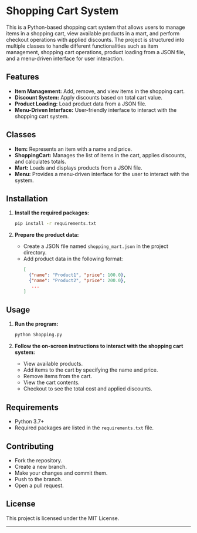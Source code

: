 # Shopping Cart System

This is a Python-based shopping cart system that allows users to manage items in a shopping cart, view available
products in a mart, and perform checkout operations with applied discounts. The project is structured into multiple
classes to handle different functionalities such as item management, shopping cart operations, product loading from a
JSON file, and a menu-driven interface for user interaction.

## Features

- **Item Management:** Add, remove, and view items in the shopping cart.
- **Discount System:** Apply discounts based on total cart value.
- **Product Loading:** Load product data from a JSON file.
- **Menu-Driven Interface:** User-friendly interface to interact with the shopping cart system.

## Classes

- **Item:** Represents an item with a name and price.
- **ShoppingCart:** Manages the list of items in the cart, applies discounts, and calculates totals.
- **Mart:** Loads and displays products from a JSON file.
- **Menu:** Provides a menu-driven interface for the user to interact with the system.

## Installation

1. **Install the required packages:**
   ```bash
   pip install -r requirements.txt
   ```

2. **Prepare the product data:**
    - Create a JSON file named `shopping_mart.json` in the project directory.
    - Add product data in the following format:
      ```json
      [
        {"name": "Product1", "price": 100.0},
        {"name": "Product2", "price": 200.0},
         ...
      ]
      ```

## Usage

1. **Run the program:**
   ```bash
   python Shopping.py
   ```

2. **Follow the on-screen instructions to interact with the shopping cart system:**
    - View available products.
    - Add items to the cart by specifying the name and price.
    - Remove items from the cart.
    - View the cart contents.
    - Checkout to see the total cost and applied discounts.

## Requirements

- Python 3.7+
- Required packages are listed in the `requirements.txt` file.

## Contributing

- Fork the repository.
- Create a new branch.
- Make your changes and commit them.
- Push to the branch.
- Open a pull request.

## License

This project is licensed under the MIT License.

---